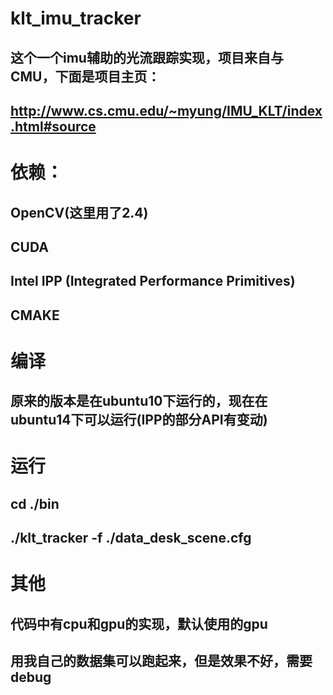 # klt_imu_tracker

## 这个一个imu辅助的光流跟踪实现，项目来自与CMU，下面是项目主页：
##    http://www.cs.cmu.edu/~myung/IMU_KLT/index.html#source
##
# 依赖：
## OpenCV(这里用了2.4)
## CUDA
## Intel IPP (Integrated Performance Primitives)
## CMAKE

# 编译
## 原来的版本是在ubuntu10下运行的，现在在ubuntu14下可以运行(IPP的部分API有变动)

# 运行
## cd ./bin
## ./klt_tracker -f ./data_desk_scene.cfg

# 其他
## 代码中有cpu和gpu的实现，默认使用的gpu
## 用我自己的数据集可以跑起来，但是效果不好，需要debug
